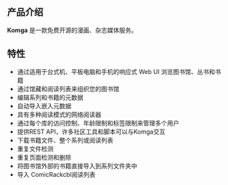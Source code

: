 ## 产品介绍

**Komga** 是一款免费开源的漫画、杂志媒体服务。

## 特性

- 通过适用于台式机、平板电脑和手机的响应式 Web UI 浏览图书馆、丛书和书籍
- 通过馆藏和阅读列表来组织您的图书馆
- 编辑系列和书籍的元数据
- 自动导入嵌入元数据
- 具有多种阅读模式的网络阅读器
- 通过每个库的访问控制、年龄限制和标签限制来管理多个用户
- 提供REST API，许多社区工具和脚本可以与Komga交互
- 下载书籍文件、整个系列或阅读列表
- 重复文件检测
- 重复页面检测和删除
- 将图书馆外部的书籍直接导入到系列文件夹中
- 导入 ComicRackcbl阅读列表
